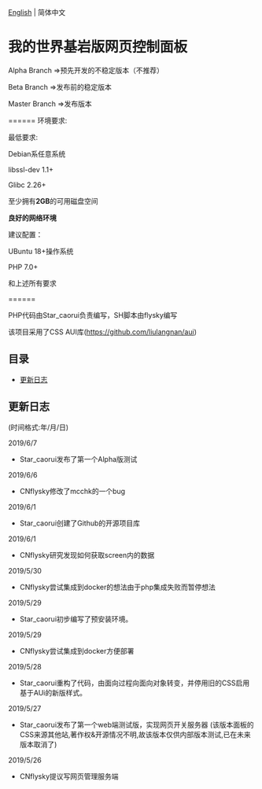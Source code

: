 [English](README.md) | 简体中文

我的世界基岩版网页控制面板
======

Alpha Branch =>预先开发的不稳定版本（不推荐）

Beta Branch =>发布前的稳定版本

Master Branch =>发布版本

======
环境要求:

最低要求:

Debian系任意系统

libssl-dev 1.1+

Glibc 2.26+

至少拥有**2GB**的可用磁盘空间

**良好的网络环境**

建议配置：

UBuntu 18+操作系统

PHP 7.0+

和上述所有要求

======

PHP代码由Star_caorui负责编写，SH脚本由flysky编写

该项目采用了CSS AUI库(https://github.com/liulangnan/aui)

## 目录
* [更新日志](#更新日志)

## 更新日志
(时间格式:年/月/日)

2019/6/7
* Star_caorui发布了第一个Alpha版测试

2019/6/6
* CNflysky修改了mcchk的一个bug

2019/6/1
* Star_caorui创建了Github的开源项目库

2019/6/1
* CNflysky研究发现如何获取screen内的数据

2019/5/30
* CNflysky尝试集成到docker的想法由于php集成失败而暂停想法

2019/5/29
* Star_caorui初步编写了预安装环境。

2019/5/29
* CNflysky尝试集成到docker方便部署

2019/5/28
* Star_caorui重构了代码，由面向过程向面向对象转变，并停用旧的CSS启用基于AUi的新版样式。

2019/5/27 
* Star_caorui发布了第一个web端测试版，实现网页开关服务器
(该版本面板的CSS来源其他站,著作权&开源情况不明,故该版本仅供内部版本测试,已在未来版本取消了)

2019/5/26
* CNflysky提议写网页管理服务端
